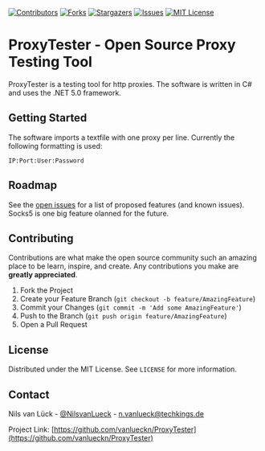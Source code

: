 <!-- PROJECT SHIELDS -->
[![Contributors][contributors-shield]][contributors-url]
[![Forks][forks-shield]][forks-url]
[![Stargazers][stars-shield]][stars-url]
[![Issues][issues-shield]][issues-url]
[![MIT License][license-shield]][license-url]


# ProxyTester - Open Source Proxy Testing Tool
ProxyTester is a testing tool for http proxies. The software is written in C# and uses the .NET 5.0 framework. 

## Getting Started

The software imports a textfile with one proxy per line. Currently the following formatting is used:
 ```
 IP:Port:User:Password
  ```
  
<!-- ROADMAP -->
## Roadmap

See the [open issues](https://github.com/vanlueckn/ProxyTester/issues) for a list of proposed features (and known issues). Socks5 is one big feature olanned for the future.


<!-- CONTRIBUTING -->
## Contributing

Contributions are what make the open source community such an amazing place to be learn, inspire, and create. Any contributions you make are **greatly appreciated**.

1. Fork the Project
2. Create your Feature Branch (`git checkout -b feature/AmazingFeature`)
3. Commit your Changes (`git commit -m 'Add some AmazingFeature'`)
4. Push to the Branch (`git push origin feature/AmazingFeature`)
5. Open a Pull Request


<!-- LICENSE -->
## License

Distributed under the MIT License. See `LICENSE` for more information.


<!-- CONTACT -->
## Contact

Nils van Lück - [@NilsvanLueck](https://twitter.com/NilsvanLueck) - n.vanlueck@techkings.de

Project Link: [https://github.com/vanlueckn/ProxyTester](https://github.com/vanlueckn/ProxyTester)




<!-- MARKDOWN LINKS & IMAGES -->
<!-- https://www.markdownguide.org/basic-syntax/#reference-style-links -->
[contributors-shield]: https://img.shields.io/github/contributors/vanlueckn/ProxyTester.svg?style=for-the-badge
[contributors-url]: https://github.com/vanlueckn/ProxyTester/graphs/contributors
[forks-shield]: https://img.shields.io/github/forks/vanlueckn/ProxyTester.svg?style=for-the-badge
[forks-url]: https://github.com/vanlueckn/ProxyTester/network/members
[stars-shield]: https://img.shields.io/github/stars/vanlueckn/ProxyTester.svg?style=for-the-badge
[stars-url]: https://github.com/vanlueckn/ProxyTester/stargazers
[issues-shield]: https://img.shields.io/github/issues/vanlueckn/ProxyTester.svg?style=for-the-badge
[issues-url]: https://github.com/vanlueckn/ProxyTester/issues
[license-shield]: https://img.shields.io/github/license/vanlueckn/ProxyTester.svg?style=for-the-badge
[license-url]: https://github.com/vanlueckn/ProxyTester/blob/master/LICENSE
